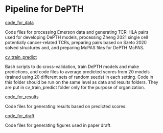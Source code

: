 
# Pipeline for DePTH

[code_for_data](https://github.com/Sun-lab/DePTH_pipeline/code_for_data)

Code files for processing Emerson data and generating TCR-HLA pairs used for developing DePTH models, processing Zheng 2021 single cell potentially cancer-related TCRs, preparing pairs based on Szeto 2020 solved structures and, and preparing McPAS files for DePTH McPAS.

[cv_train_predict](https://github.com/Sun-lab/DePTH_pipeline/cv_train_predict)

Bash scripts to do cross-validation, train DePTH models and make predictions, and code files to average predicted scores from 20 models (trained using 20 different sets of random seeds) in each setting. Code in this folder should be run on the same level as data and results folders. They are put in cv_train_predict folder only for the purpose of organization.

[code_for_results](https://github.com/Sun-lab/DePTH_pipeline/code_for_results)

Code files for generating results based on predicted scores.

[code_for_draft](https://github.com/Sun-lab/DePTH_pipeline/code_for_draft)

Code files for generating figures used in paper draft.





<br />  
